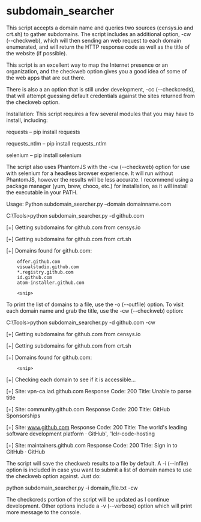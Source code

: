 # subdomain_searcher
This script accepts a domain name and queries two sources (censys.io and crt.sh) to gather subdomains. The script includes an additional option, -cw (--checkweb), which will then sending an web request to each domain enumerated, and will return the HTTP response code as well as the title of the website (if possible). 

This script is an excellent way to map the Internet presence or an organization, and the checkweb option gives you a good idea of some of the web apps that are out there.

There is also a an option that is still under development, -cc (--checkcreds), that will attempt guessing default credentials against the sites returned from the checkweb option.

Installation: This script requires a few several modules that you may have to install, including:

requests – pip install requests

requests_ntlm – pip install requests_ntlm

selenium – pip install selenium

The script also uses PhantomJS with the -cw (--checkweb) option for use with selenium for a headless browser experience. It will run without PhantomJS, however the results will be less accurate. I recommend using a package manager (yum, brew, choco, etc.) for installation, as it will install the executable in your PATH.

Usage:
Python subdomain_searcher.py –domain domainname.com

C:\Tools>python subdomain_searcher.py -d github.com

 [+]    Getting subdomains for github.com from censys.io


 [+]    Getting subdomains for github.com from crt.sh


 [+]    Domains found for github.com:

        offer.github.com
        visualstudio.github.com
        *.registry.github.com
        id.github.com
        atom-installer.github.com
        
        <snip>

To print the list of domains to a file, use the -o (--outfile) option.
To visit each domain name and grab the title, use the -cw (--checkweb) option:

C:\Tools>python subdomain_searcher.py -d github.com -cw

 [+]    Getting subdomains for github.com from censys.io


 [+]    Getting subdomains for github.com from crt.sh


 [+]    Domains found for github.com:

        <snip>

 [+]    Checking each domain to see if it is accessible...

 [+]    Site: vpn-ca.iad.github.com 
        Response Code: 200
        Title: Unable to parse title
        
 [+]    Site: community.github.com
        Response Code: 200
        Title: GitHub Sponsorships
        
 [+]    Site: www.github.com
        Response Code: 200
        Title: The world&#39;s leading software development platform · GitHub', '1clr-code-hosting
        
 [+]    Site: maintainers.github.com
        Response Code: 200
        Title: Sign in to GitHub · GitHub

The script will save the checkweb results to a file by default. A -i (--infile) option is included in case you want to submit a list of domain names to use the checkweb option against. Just do:

python subdomain_searcher.py -i domain_file.txt -cw

The checkcreds portion of the script will be updated as I continue development. Other options include a -v (--verbose) option which will print more message to the console.
